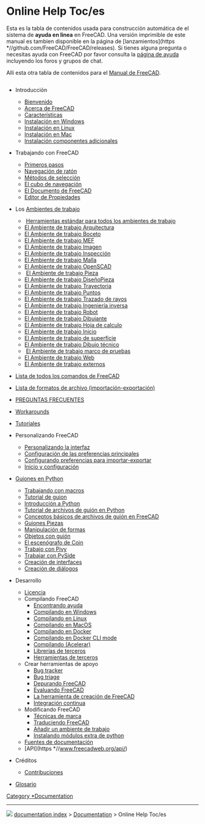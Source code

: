 # Online Help Toc/es
Esta es la tabla de contenidos usada para construcción automática de el sistema de **ayuda en linea** en FreeCAD. Una versión imprimible de este manual es tambien disponible en la página de [lanzamientos](https   *//github.com/FreeCAD/FreeCAD/releases). Si tienes alguna pregunta o necesitas ayuda con FreeCAD por favor consulta la [página de ayuda](Help/es.md) incluyendo los foros y grupos de chat.

Alli esta otra tabla de contenidos para el [Manual de FreeCAD](Manual_Introduction.md).

<img alt="" src=images/Online_Help_Toc.svg  style="width   *64px;">

-   Introducción
    -   [Bienvenido](Online_Help_Startpage/es.md)
    -   [Acerca de FreeCAD](About_FreeCAD/es.md)
    -   [Características](Feature_list/es.md)
    -   [Instalación en Windows](Install_on_Windows/es.md)
    -   [Instalación en Linux](Install_on_Linux/es.md)
    -   [Instalación en Mac](Install_on_Mac/es.md)
    -   [Instalación componentes adicionales](Installing_additional_components/es.md)

-   Trabajando con FreeCAD
    -   [Primeros pasos](Getting_started/es.md)
    -   [Navegación de ratón](Mouse_navigation/es.md)
    -   [Métodos de selección](Selection_methods/es.md)
    -   [El cubo de navegación](Navigation_Cube.md)
    -   [El Documento de FreeCAD](Document_structure/es.md)
    -   [Editor de Propiedades](Property_editor/es.md)

-   Los [Ambientes de trabajo](Workbenches/es.md)
    -   <img alt="" src=images/Freecad.svg  style="width   *32px;"> [Herramientas estándar para todos los ambientes de trabajo](Std_Base/es.md)
    -   <img alt="" src=images/Workbench_Arch.svg  style="width   *32px;">[El Ambiente de trabajo Arquitectura](Arch_Workbench/es.md)
    -   <img alt="" src=images/Workbench_Draft.svg  style="width   *32px;">[El Ambiente de trabajo Boceto](Draft_Workbench/es.md)
    -   <img alt="" src=images/Workbench_FEM.svg  style="width   *32px;">[El Ambiente de trabajo MEF](FEM_Workbench/es.md)
    -   <img alt="" src=images/Workbench_Image.svg  style="width   *32px;">[El Ambiente de trabajo Imagen](Image_Workbench/es.md)
    -   <img alt="" src=images/Workbench_Inspection.svg  style="width   *32px;">[El Ambiente de trabajo Inspección](Inspection_Workbench/es.md)
    -   <img alt="" src=images/Workbench_Mesh.svg  style="width   *32px;">[El Ambiente de trabajo Malla](Mesh_Workbench/es.md)
    -   <img alt="" src=images/Workbench_OpenSCAD.svg  style="width   *32px;">[El Ambiente de trabajo OpenSCAD](OpenSCAD_Workbench/es.md)
    -   <img alt="" src=images/Workbench_Part.svg  style="width   *32px;"> [El Ambiente de trabajo Pieza](Part_Workbench/es.md)
    -   <img alt="" src=images/Workbench_PartDesign.svg  style="width   *32px;">[El Ambiente de trabajo DiseñoPieza](PartDesign_Workbench/es.md)
    -   <img alt="" src=images/Workbench_Path.svg  style="width   *32px;">[El Ambiente de trabajo Trayectoria](Path_Workbench/es.md)
    -   <img alt="" src=images/Workbench_Points.svg  style="width   *32px;">[El Ambiente de trabajo Puntos](Points_Workbench/es.md)
    -   <img alt="" src=images/Workbench_Raytracing.svg  style="width   *32px;">[El Ambiente de trabajo Trazado de rayos](Raytracing_Workbench/es.md)
    -   <img alt="" src=images/Workbench_Reverse_Engineering.svg  style="width   *32px;">[El Ambiente de trabajo Ingeniería inversa](Reverse_Engineering_Workbench/es.md)
    -   <img alt="" src=images/Workbench_Robot.svg  style="width   *32px;">[El Ambiente de trabajo Robot](Robot_Workbench.md)
    -   <img alt="" src=images/Workbench_Sketcher.svg  style="width   *32px;">[El Ambiente de trabajo Dibujante](Sketcher_Workbench/es.md)
    -   <img alt="" src=images/Workbench_Spreadsheet.svg  style="width   *32px;">[El Ambiente de trabajo Hoja de calculo](Spreadsheet_Workbench/es.md)
    -   <img alt="" src=images/Workbench_Start.svg  style="width   *32px;">[El Ambiente de trabajo Inicio](Start_Workbench/es.md)
    -   <img alt="" src=images/Workbench_Surface.svg  style="width   *32px;">[El Ambiente de trabajo de superficie](Surface_Workbench/es.md)
    -   <img alt="" src=images/Workbench_TechDraw.svg  style="width   *32px;">[El Ambiente de trabajo Dibujo técnico](TechDraw_Workbench/es.md)
    -   <img alt="" src=images/Workbench_Test.svg  style="width   *32px;"> [El Ambiente de trabajo marco de pruebas](Testing/es.md)
    -   <img alt="" src=images/Workbench_Web.svg  style="width   *32px;">[El Ambiente de trabajo Web](Web_Workbench/es.md)
    -   [El Ambiente de trabajo externos](External_workbenches/es.md)

-   [Lista de todos los comandos de FreeCAD](List_of_Commands/es.md)

-   [Lista de formatos de archivo (importación-exportación)](Import_Export/es.md)

-   [PREGUNTAS FRECUENTES](Frequently_asked_questions/es.md)

-   [Workarounds](Workarounds.md)

-   [Tutoriales](Tutorials/es.md)

-   Personalizando FreeCAD
    -   [Personalizando la interfaz](Interface_Customization/es.md)
    -   [Configuración de las preferencias principales](Preferences_Editor/es.md)
    -   [Configurando preferencias para importar-exportar](Import_Export_Preferences/es.md)
    -   [Inicio y configuración](Start_up_and_Configuration/es.md)

-   [Guiones en Python](Scripting_and_macros/es.md)
    -   [Trabajando con macros](Macros/es.md)
    -   [Tutorial de guion](Scripts/es.md)
    -   [Introducción a Python](Introduction_to_Python/es.md)
    -   [Tutorial de archivos de guión en Python](Python_scripting_tutorial/es.md)
    -   [Conceptos básicos de archivos de guión en FreeCAD](FreeCAD_Scripting_Basics/es.md)
    -   [Guiones Piezas](Part_scripting/es.md)
    -   [Manipulación de formas](Topological_data_scripting/es.md)
    -   [Objetos con guión](Scripted_objects/es.md)
    -   [El escenógrafo de Coin](Scenegraph/es.md)
    -   [Trabajo con Pivy](Pivy/es.md)
    -   [Trabajar con PySide](PySide/es.md)
    -   [Creación de interfaces](Interface_creation/es.md)
    -   [Creación de diálogos](Dialog_creation/es.md)

-   Desarrollo
    -   [Licencia](Licence/es.md)
    -   Compilando FreeCAD
        -   [Encontrando ayuda](Tracker/es.md)
        -   [Compilando en Windows](Compile_on_Windows/es.md)
        -   [Compilando en Linux](Compile_on_Linux/es.md)
        -   [Compilando en MacOS](Compile_on_MacOS/es.md)
        -   [Compilando en Docker](Compile_on_Docker/es.md)
        -   [Compilando en Docker CLI mode](FreeCAD_Docker_CLI_mode/es.md)
        -   [Compilando (Acelerar)](Compiling_(Speeding_up)/es.md)
        -   [Librerías de terceros](Third_Party_Libraries/es.md)
        -   [Herramientas de terceros](Third_Party_Tools/es.md)
    -   Crear herramientas de apoyo
        -   [Bug tracker](Tracker/es.md)
        -   [Bug triage](Bug_Triage/es.md)
        -   [Depurando FreeCAD](Debugging/es.md)
        -   [Evaluando FreeCAD](Testing/es.md)
        -   [La herramienta de creación de FreeCAD](FreeCAD_Build_Tool/es.md)
        -   [Integración continua](Continuous_Integration/es.md)
    -   Modificando FreeCAD
        -   [Técnicas de marca](Branding/es.md)
        -   [Traduciendo FreeCAD](Localisation/es.md)
        -   [Añadir un ambiente de trabajo](Workbench_creation/es.md)
        -   [Instalando módulos extra de python](Extra_python_modules/es.md)
    -   [Fuentes de documentación](Source_documentation/es.md)
    -   [API](https   *//www.freecadweb.org/api/)

-   Créditos
    -   [Contribuciones](Contributors/es.md)

-   [Glosario](Glossary/es.md)




[Category   *Documentation](Category_Documentation.md)



---
![](images/Right_arrow.png) [documentation index](../README.md) > [Documentation](Category_Documentation.md) > Online Help Toc/es
